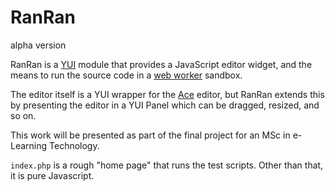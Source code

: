 RanRan
======

alpha version

RanRan is a [YUI][] module that provides a JavaScript editor widget, and the means to run
the source code in a [web worker][] sandbox.

The editor itself is a YUI wrapper for the [Ace][] editor, but RanRan extends this
by presenting the editor in a YUI Panel which can be dragged, resized, and so on.

This work will be presented as part of the final project for an MSc in
e-Learning Technology.

`index.php` is a rough "home page" that runs the test scripts. Other than that, it is pure Javascript.

[YUI]: http://yuilibrary.com/ "Yahoo! User Interface - a JavaScript and CSS library for building richly interactive web applications"

[Ace]: http://ace.c9.io/ "Ace - the high performance code editor for the Web"
       
[web worker]: http://en.wikipedia.org/wiki/Web_worker "A web worker is a Javascript script that runs in a separate background thread ..."
